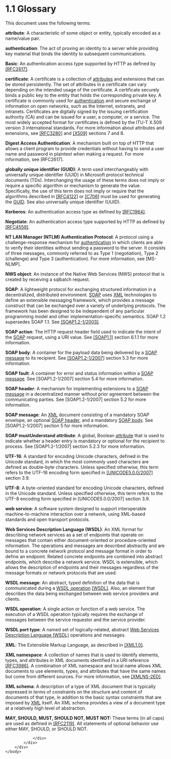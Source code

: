 <html dir="LTR" xmlns:mshelp="http://msdn.microsoft.com/mshelp" xmlns:ddue="http://ddue.schemas.microsoft.com/authoring/2003/5" xmlns:xlink="http://www.w3.org/1999/xlink" xmlns:tool="http://www.microsoft.com/tooltip">
    <head>
        <meta http-equiv="Content-Type" content="text/html; CHARSET=utf-8"></meta>
        <meta name="save" content="history"></meta>
        <title>1.1 Glossary</title>
        <xml>
            <mshelp:toctitle title="1.1 Glossary"></mshelp:toctitle>
            <mshelp:rltitle title="[MS-SSNWS]: Glossary"></mshelp:rltitle>
            <mshelp:keyword index="A" term="4baedaec-b5a7-4176-be88-e1cec659ab8c"></mshelp:keyword>
            <mshelp:attr name="DCSext.ContentType" value="open specification"></mshelp:attr>
            <mshelp:attr name="AssetID" value="4baedaec-b5a7-4176-be88-e1cec659ab8c"></mshelp:attr>
            <mshelp:attr name="TopicType" value="kbRef"></mshelp:attr>
            <mshelp:attr name="DCSext.Title" value="[MS-SSNWS]: Glossary" />
        </xml>
    </head>
    <body>
        <div id="header">
            <h1 class="heading">1.1 Glossary</h1>
        </div>
        <div id="mainSection">
            <div id="mainBody">
                <div id="allHistory" class="saveHistory"></div>
                <div id="sectionSection0" class="section" name="collapseableSection">
                    

<p>This document uses the following terms:</p>

<p><a id="gt_108a1419-49a9-4d19-b6ca-7206aa726b3f" /><b>attribute</b>: A
characteristic of some object or entity, typically encoded as a name/value
pair.</a></p>

<p><a id="gt_8e961bf0-95ba-4f58-9034-b67ccb27f317" /><b>authentication</b>: The act
of proving an identity to a server while providing key material that binds the
identity to subsequent communications.</a></p>

<p><a id="gt_648a4ade-ef54-445a-aaa5-c6883b33b20d" /><b>Basic</b>: An authentication
access type supported by HTTP as defined by </a><a href="https://go.microsoft.com/fwlink/?LinkId=90373">[RFC2617]</a>.</p>

<p><a id="gt_7a0f4b71-23ba-434f-b781-28053ed64879" /><b>certificate</b>: A
certificate is a collection of </a><a href="4baedaec-b5a7-4176-be88-e1cec659ab8c.html#gt_108a1419-49a9-4d19-b6ca-7206aa726b3f">attributes</a> and extensions
that can be stored persistently. The set of attributes in a certificate can
vary depending on the intended usage of the certificate. A certificate securely
binds a public key to the entity that holds the corresponding private key. A
certificate is commonly used for <a href="4baedaec-b5a7-4176-be88-e1cec659ab8c.html#gt_8e961bf0-95ba-4f58-9034-b67ccb27f317">authentication</a> and secure
exchange of information on open networks, such as the Internet, extranets, and
intranets. Certificates are digitally signed by the issuing certification
authority (CA) and can be issued for a user, a computer, or a service. The most
widely accepted format for certificates is defined by the ITU-T X.509 version 3
international standards. For more information about attributes and extensions,
see <a href="https://go.microsoft.com/fwlink/?LinkId=90414">[RFC3280]</a> and <a href="https://go.microsoft.com/fwlink/?LinkId=90590">[X509]</a> sections 7 and
8.</p>

<p><a id="gt_2df17764-8b5c-49f9-b242-08613a2ed0bb" /><b>Digest Access Authentication</b>:
A mechanism built on top of HTTP that allows a client program to provide
credentials without having to send a user name and password in plaintext when
making a request. For more information, see [RFC2617].</a></p>

<p><a id="gt_f49694cc-c350-462d-ab8e-816f0103c6c1" /><b>globally unique identifier
(GUID)</b>: A term used interchangeably with universally unique identifier
(UUID) in Microsoft protocol technical documents (TDs). Interchanging the usage
of these terms does not imply or require a specific algorithm or mechanism to
generate the value. Specifically, the use of this term does not imply or
require that the algorithms described in </a><a href="https://go.microsoft.com/fwlink/?LinkId=90460">[RFC4122]</a> or <a href="https://go.microsoft.com/fwlink/?LinkId=89824">[C706]</a> must be used
for generating the <a href="4baedaec-b5a7-4176-be88-e1cec659ab8c.html#gt_f49694cc-c350-462d-ab8e-816f0103c6c1">GUID</a>.
See also universally unique identifier (UUID).</p>

<p><a id="gt_d6a282ce-b1da-41e1-b05a-22f777a5c1fe" /><b>Kerberos</b>: An
authentication access type as defined by </a><a href="https://go.microsoft.com/fwlink/?LinkId=90304">[RFC1964]</a>.</p>

<p><a id="gt_5c2c313d-f7b8-4080-aa88-d383bc13a93a" /><b>Negotiate</b>: An
authentication access type supported by HTTP as defined by </a><a href="https://go.microsoft.com/fwlink/?LinkId=90483">[RFC4559]</a>.</p>

<p><a id="gt_fff710f9-e3d1-4991-99a2-009768d57585" /><b>NT LAN Manager (NTLM)
Authentication Protocol</b>: A protocol using a challenge-response mechanism
for </a><a href="4baedaec-b5a7-4176-be88-e1cec659ab8c.html#gt_8e961bf0-95ba-4f58-9034-b67ccb27f317">authentication</a>
in which clients are able to verify their identities without sending a password
to the server. It consists of three messages, commonly referred to as Type 1
(negotiation), Type 2 (challenge) and Type 3 (authentication). For more
information, see <mshelp:link keywords="b38c36ed-2804-4868-a9ff-8dd3182128e4" tabindex="0">[MS-NLMP]</mshelp:link>.</p>

<p><a id="gt_17f801a6-987e-4c3e-a07c-d0acca5f3477" /><b>NWS object</b>: An instance
of the Native Web Services (NWS) protocol that is created by receiving a
sqlbatch request.</a></p>

<p><a id="gt_c1c313af-2310-4380-a6ea-c2cedc115958" /><b>SOAP</b>: A lightweight
protocol for exchanging structured information in a decentralized, distributed
environment. </a><a href="4baedaec-b5a7-4176-be88-e1cec659ab8c.html#gt_c1c313af-2310-4380-a6ea-c2cedc115958">SOAP</a>
uses <a href="4baedaec-b5a7-4176-be88-e1cec659ab8c.html#gt_982b7f8e-d516-4fd5-8d5e-1a836081ed85">XML</a> technologies to
define an extensible messaging framework, which provides a message construct
that can be exchanged over a variety of underlying protocols. The framework has
been designed to be independent of any particular programming model and other
implementation-specific semantics. SOAP 1.2 supersedes SOAP 1.1. See <a href="https://go.microsoft.com/fwlink/?LinkId=90521">[SOAP1.2-1/2003]</a>.</p>

<p><a id="gt_c1358651-96c1-4ce0-8e1f-b0b7a94145e3" /><b>SOAP action</b>: The HTTP
request header field used to indicate the intent of the </a><a href="4baedaec-b5a7-4176-be88-e1cec659ab8c.html#gt_c1c313af-2310-4380-a6ea-c2cedc115958">SOAP</a> request, using a URI
value. See <a href="https://go.microsoft.com/fwlink/?LinkId=90520">[SOAP1.1]</a>
section 6.1.1 for more information.</p>

<p><a id="gt_57cdf8ab-8d79-462d-a446-5d85632a7a04" /><b>SOAP body</b>: A container
for the payload data being delivered by a </a><a href="4baedaec-b5a7-4176-be88-e1cec659ab8c.html#gt_96185df3-4677-478c-b239-f72fcf514c59">SOAP message</a> to its
recipient. See <a href="https://go.microsoft.com/fwlink/?LinkId=94664">[SOAP1.2-1/2007]</a>
section 5.3 for more information.</p>

<p><a id="gt_ec8728a8-1a75-426f-8767-aa1932c7c19f" /><b>SOAP fault</b>: A container
for error and status information within a </a><a href="4baedaec-b5a7-4176-be88-e1cec659ab8c.html#gt_96185df3-4677-478c-b239-f72fcf514c59">SOAP message</a>. See
[SOAP1.2-1/2007] section 5.4 for more information.</p>

<p><a id="gt_093a0af2-e71c-40fc-a484-d2f802da0277" /><b>SOAP header</b>: A mechanism
for implementing extensions to a </a><a href="4baedaec-b5a7-4176-be88-e1cec659ab8c.html#gt_96185df3-4677-478c-b239-f72fcf514c59">SOAP message</a> in a
decentralized manner without prior agreement between the communicating parties.
See [SOAP1.2-1/2007] section 5.2 for more information.</p>

<p><a id="gt_96185df3-4677-478c-b239-f72fcf514c59" /><b>SOAP message</b>: An </a><a href="4baedaec-b5a7-4176-be88-e1cec659ab8c.html#gt_982b7f8e-d516-4fd5-8d5e-1a836081ed85">XML</a> document consisting of
a mandatory SOAP envelope, an optional <a href="4baedaec-b5a7-4176-be88-e1cec659ab8c.html#gt_093a0af2-e71c-40fc-a484-d2f802da0277">SOAP header</a>, and a
mandatory <a href="4baedaec-b5a7-4176-be88-e1cec659ab8c.html#gt_57cdf8ab-8d79-462d-a446-5d85632a7a04">SOAP body</a>. See
[SOAP1.2-1/2007] section 5 for more information.</p>

<p><a id="gt_1c1cb476-8f78-4ebd-9781-6965b3838102" /><b>SOAP mustUnderstand attribute</b>:
A global, Boolean </a><a href="4baedaec-b5a7-4176-be88-e1cec659ab8c.html#gt_108a1419-49a9-4d19-b6ca-7206aa726b3f">attribute</a>
that is used to indicate whether a header entry is mandatory or optional for
the recipient to process. See [SOAP1.2-1/2007] section 5.2.3 for more
information.</p>

<p><a id="gt_4c9eef52-69d4-43e7-ac04-ff1fe43a94fb" /><b>UTF-16</b>: A standard for
encoding Unicode characters, defined in the Unicode standard, in which the most
commonly used characters are defined as double-byte characters. Unless
specified otherwise, this term refers to the UTF-16 encoding form specified in </a><a href="https://go.microsoft.com/fwlink/?LinkId=154659">[UNICODE5.0.0/2007]</a>
section 3.9.</p>

<p><a id="gt_409411c4-b4ed-4ab6-b0ee-6d7815f85a35" /><b>UTF-8</b>: A byte-oriented
standard for encoding Unicode characters, defined in the Unicode standard.
Unless specified otherwise, this term refers to the UTF-8 encoding form specified
in [UNICODE5.0.0/2007] section 3.9.</a></p>

<p><a id="gt_a96bfb18-c329-40f5-89fd-df7a94b89882" /><b>web service</b>: A software
system designed to support interoperable machine-to-machine interaction over a
network, using XML-based standards and open transport protocols.</a></p>

<p><a id="gt_5a824664-0858-4b09-b852-83baf4584efa" /><b>Web Services Description
Language (WSDL)</b>: An XML format for describing network services as a set of
endpoints that operate on messages that contain either document-oriented or
procedure-oriented information. The operations and messages are described
abstractly and are bound to a concrete network protocol and message format in
order to define an endpoint. Related concrete endpoints are combined into
abstract endpoints, which describe a network service. WSDL is extensible, which
allows the description of endpoints and their messages regardless of the message
formats or network protocols that are used.</a></p>

<p><a id="gt_d5ccdf11-3f53-4118-a845-dfaca61838fb" /><b>WSDL message</b>: An
abstract, typed definition of the data that is communicated during a </a><a href="4baedaec-b5a7-4176-be88-e1cec659ab8c.html#gt_3f81265d-5456-4bfe-b795-ac5bf522b299">WSDL operation</a> <a href="https://go.microsoft.com/fwlink/?LinkId=90577">[WSDL]</a>. Also, an
element that describes the data being exchanged between web service providers
and clients.</p>

<p><a id="gt_3f81265d-5456-4bfe-b795-ac5bf522b299" /><b>WSDL operation</b>: A single
action or function of a web service. The execution of a WSDL operation
typically requires the exchange of messages between the service requestor and
the service provider.</a></p>

<p><a id="gt_61056d88-e7ee-4cea-8dcd-80a9ef5db083" /><b>WSDL port type</b>: A named
set of logically-related, abstract </a><a href="4baedaec-b5a7-4176-be88-e1cec659ab8c.html#gt_5a824664-0858-4b09-b852-83baf4584efa">Web Services Description
Language (WSDL)</a> operations and messages.</p>

<p><a id="gt_982b7f8e-d516-4fd5-8d5e-1a836081ed85" /><b>XML</b>: The Extensible
Markup Language, as described in </a><a href="https://go.microsoft.com/fwlink/?LinkId=90599">[XML1.0]</a>.</p>

<p><a id="gt_485f05b3-df3b-45ac-b8bf-d05f5d185a24" /><b>XML namespace</b>: A
collection of names that is used to identify elements, types, and attributes in
XML documents identified in a URI reference </a><a href="https://go.microsoft.com/fwlink/?LinkId=90453">[RFC3986]</a>. A
combination of XML namespace and local name allows XML documents to use
elements, types, and attributes that have the same names but come from
different sources. For more information, see <a href="https://go.microsoft.com/fwlink/?LinkId=90602">[XMLNS-2ED]</a>.</p>

<p><a id="gt_bd0ce6f9-c350-4900-827e-951265294067" /><b>XML schema</b>: A description
of a type of XML document that is typically expressed in terms of constraints
on the structure and content of documents of that type, in addition to the
basic syntax constraints that are imposed by </a><a href="4baedaec-b5a7-4176-be88-e1cec659ab8c.html#gt_982b7f8e-d516-4fd5-8d5e-1a836081ed85">XML</a> itself. An XML schema
provides a view of a document type at a relatively high level of abstraction.</p>

<p><b>MAY,
SHOULD, MUST, SHOULD NOT, MUST NOT:</b> These terms (in all caps) are used as
defined in <a href="https://go.microsoft.com/fwlink/?LinkId=90317">[RFC2119]</a>.
All statements of optional behavior use either MAY, SHOULD, or SHOULD NOT.</p>


                </div>
            </div>
        </div>
    </body>
</html>